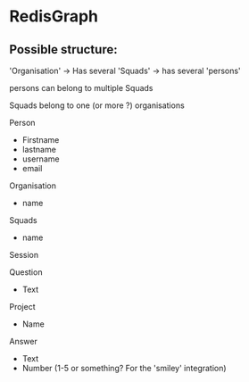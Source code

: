 # RedisGraph

## Possible structure:


'Organisation' -> Has several 'Squads' -> has several 'persons'


persons can belong to multiple Squads 

Squads belong to one (or more ?) organisations


Person
- Firstname
- lastname
- username
- email

Organisation
- name

Squads
- name

Session


Question
- Text

Project
- Name

Answer
- Text
- Number (1-5 or something? For the 'smiley' integration)

